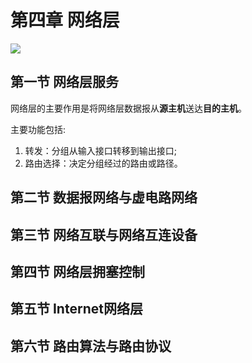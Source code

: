 # 第四章 网络层

![](F:\自考\计算机网络原理\img\2020-06-05_165758.jpg)

## 第一节 网络层服务

 网络层的主要作用是将网络层数据报从**源主机**送达**目的主机**。

 主要功能包括:

1. 转发：分组从输入接口转移到输出接口;
2. 路由选择：决定分组经过的路由或路径。

## 第二节 数据报网络与虚电路网络

## 第三节 网络互联与网络互连设备

## 第四节 网络层拥塞控制

## 第五节 Internet网络层

## 第六节 路由算法与路由协议

